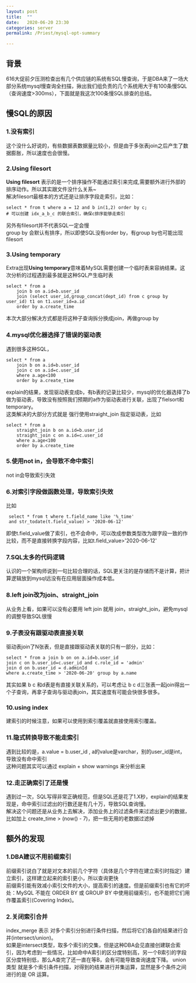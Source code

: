 ```yaml
---
layout: post  
title:  ""  
date:   2020-06-20 23:30  
categories: server  
permalink: /Priest/mysql-opt-summary

---
```



## 背景
616大促前夕压测检查出有几个供应链的系统有SQL慢查询，于是DBA来了一场大部分系统mysql慢查询全扫描，揪出我们组负责的几个系统用大于有100条慢SQL（查询速度>300ms），下面就是我这次100条慢SQL排查的总结。

## 慢SQL的原因
### 1.没有索引
这个没什么好说的，有些数据表数据量比较小，但是由于多张表join之后产生了数据膨胀，所以速度也会很慢。  
### 2.Using filesort
**Using filesort** 表示的是一个排序操作不能通过索引来完成,需要额外进行外部的排序动作。所以其实跟文件没什么关系~  
解决filesort最根本的方式还是让排序字段走索引，比如：  

```
select * from t where a = 12 and b in(1,2) order by c;
# 可以创建 idx_a_b_c 的联合索引，确保c排序能够走索引
```  
另外有filesort并不代表SQL一定会慢  
group by 会默认有排序，所以即使SQL没有order by，有group by也可能出现filesort  

### 3.Using temporary
Extra出现**Using temporary**意味着MySQL需要创建一个临时表来容纳结果。这次分析的过程遇到最多就是这种SQL产生临时表  

```
select * from a 
	join b on a.id=b.user_id 
	join (select user_id,group_concat(dept_id) from c group by user_id) t1 on t1.user_id=a.id
	order by a.create_time
```
本次大部分解决方式都是将这种子查询拆分换成join，再做group by

### 4.mysql优化器选择了错误的驱动表
遇到很多这种SQL，  

```
select * from a 
	join b on a.id=b.user_id 
	join c on a.id=c.user_id
	where a.age<100 
	order by a.create_time
```  

 explain的结果，发现驱动表变成b，有b表的记录比较少，mysql的优化器选择了b做为驱动表，导致没有按照我们预期的a作为驱动表进行关联，出现了fielsort和temporary。  
 这类解决的大部分方式就是 强行使用straight_join 指定驱动表，比如   
 
```
select * from a 
	straight_join b on a.id=b.user_id 
	straight_join c on a.id=c.user_id
	where a.age<100 
	order by a.create_time
```
### 5.使用not in，会导致不命中索引
not in会导致索引失效

### 6.对索引字段做函数处理，导致索引失效
比如  

```
 select * from t where t.field_name like '%_time'   
 and str_todate(t.field_value) > '2020-06-12'
```
即使t.field\_value做了索引，也不会命中，可以改成参数类型改为跟字段一致的作比较，而不是直接转换字段内容，比如t.field_value>'2020-06-12'  

### 7.SQL太多的代码逻辑
认识的一个架构师说到一句比较合理的话，SQL更关注的是存储而不是计算，把计算逻辑放到mysql远没有在应用层面操作成本低。  

### 8.left join改为join、straight_join
从业务上看，如果可以没有必要用 left join 就用 join，straight_join，避免mysql的调整导致SQL很慢

### 9.子表没有跟驱动表直接关联
驱动表join了N张表，但是直接跟驱动表关联的只有一部分，比如：  

```
select * from a join b on on a.id=b.user_id  
join c on b.user_id=c.user_id and c.role_id = 'admin'  
join d on b.user_id = d.adminId   
where a.create_time > '2020-06-20' group by a.name  
```

其实如果 b c 和d表是有直接关联关系的，可以考虑让 b c d三张表一起join得出一个子查询，再拿子查询与驱动表join，其实速度有可能会快很多很多。  

### 10.using index
建索引的时候注意，如果可以使用到索引覆盖就直接使用索引覆盖。

### 11.隐式转换导致不能走索引
遇到比较的是，a.value = b.user\_id , a的value是varchar，别的user\_id是int，导致没有命中索引  
这种问题其实可以通过 explain +  show warnings 来分析出来  

### 12.走正确索引了还是慢
遇到过一次，SQL写得非常正确规范，但是SQL还是花了1.X秒，explain的结果发现是，命中索引过滤出的行数还是有几十万，导致SQL查询慢。  
解决这个问题还是从业务上去解决，添加业务上的过滤条件来过滤出更少的数据，比如加上 create_time > (now() - 7)，把一些无用的老数据过滤掉

## 额外的发现
### 1.DBA建议不用前缀索引
前缀索引说白了就是对文本的前几个字符（具体是几个字符在建立索引时指定）建立索引，这样建立起来的索引更小，所以查询更快   
前缀索引能有效减小索引文件的大小，提高索引的速度。但是前缀索引也有它的坏处：MySQL 不能在 ORDER BY 或 GROUP BY 中使用前缀索引，也不能把它们用作覆盖索引(Covering Index)。
### 2.关闭索引合并  
index_merge 表示 对多个索引分别进行条件扫描，然后将它们各自的结果进行合并(intersect/union)。  
如果是intersect类型，取多个索引的交集，但是这种DBA会见直接创建联合索引，因为考虑到一些情况，比如命中A索引的区分度特别高，另一个B索引的字段区分度特别低，那么A查完了还一直在等B，会有可能导致查询速度下降。
union类型 就是多个索引条件扫描，对得到的结果进行并集运算，显然是多个条件之间进行的是 OR 运算。